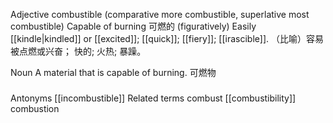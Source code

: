 Adjective
combustible (comparative more combustible, superlative most combustible)
Capable of burning 可燃的
(figuratively) Easily [[kindle|kindled]] or [[excited]]; [[quick]]; [[fiery]]; [[irascible]].
（比喻）容易被点燃或兴奋； 快的; 火热; 暴躁。

Noun
A material that is capable of burning. 可燃物

###
Antonyms
[[incombustible]]
Related terms
combust
[[combustibility]]
combustion
